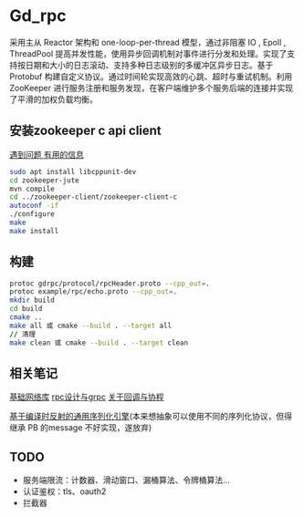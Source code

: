 # Gd_rpc

采用主从 Reactor 架构和 one-loop-per-thread 模型，通过非阻塞 IO , Epoll , ThreadPool 提高并发性能，使用异步回调机制对事件进行分发和处理。实现了支持按日期和大小的日志滚动、支持多种日志级别的多缓冲区异步日志。基于 Protobuf 构建自定义协议。通过时间轮实现高效的心跳、超时与重试机制。利用 ZooKeeper 进行服务注册和服务发现，在客户端维护多个服务后端的连接并实现了平滑的加权负载均衡。

## 安装zookeeper c api client 
[遇到问题 有用的信息](https://stackoverflow.com/questions/64916994/build-xml-does-not-exist-when-install-zookeeper-client-c) 
```bash
sudo apt install libcppunit-dev
cd zookeeper-jute
mvn compile
cd ../zookeeper-client/zookeeper-client-c
autoconf -if
./configure
make
make install
```


## 构建
```bash
protoc gdrpc/protocol/rpcHeader.proto --cpp_out=.
protoc example/rpc/echo.proto --cpp_out=.
mkdir build
cd build
cmake ..
make all 或 cmake --build . --target all  
// 清理
make clean 或 cmake --build . --target clean  
```


## 相关笔记
[基础网络库](https://blog.csdn.net/qq_74050480/article/details/137730499)
[rpc设计与grpc](https://blog.csdn.net/qq_74050480/article/details/142747708)
[关于回调与协程](https://blog.csdn.net/qq_74050480/article/details/136888546)

[基于编译时反射的通用序列化引擎](https://github.com/qicosmos/iguana)(本来想抽象可以使用不同的序列化协议，但得继承 PB 的message 不好实现，遂放弃)

## TODO
- 服务端限流：计数器、滑动窗口、漏桶算法、令牌桶算法...
- 认证鉴权：tls、oauth2
- 拦截器